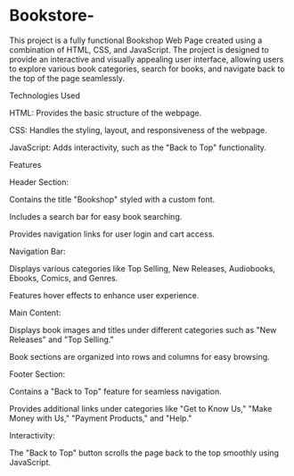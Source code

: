 # Bookstore-
This project is a fully functional Bookshop Web Page created using a combination of HTML, CSS, and JavaScript. The project is designed to provide an interactive and visually appealing user interface, allowing users to explore various book categories, search for books, and navigate back to the top of the page seamlessly.

Technologies Used

HTML: Provides the basic structure of the webpage.

CSS: Handles the styling, layout, and responsiveness of the webpage.

JavaScript: Adds interactivity, such as the "Back to Top" functionality.

Features

Header Section:

Contains the title "Bookshop" styled with a custom font.

Includes a search bar for easy book searching.

Provides navigation links for user login and cart access.

Navigation Bar:

Displays various categories like Top Selling, New Releases, Audiobooks, Ebooks, Comics, and Genres.

Features hover effects to enhance user experience.

Main Content:

Displays book images and titles under different categories such as "New Releases" and "Top Selling."

Book sections are organized into rows and columns for easy browsing.

Footer Section:

Contains a "Back to Top" feature for seamless navigation.

Provides additional links under categories like "Get to Know Us," "Make Money with Us," "Payment Products," and "Help."

Interactivity:

The "Back to Top" button scrolls the page back to the top smoothly using JavaScript.

